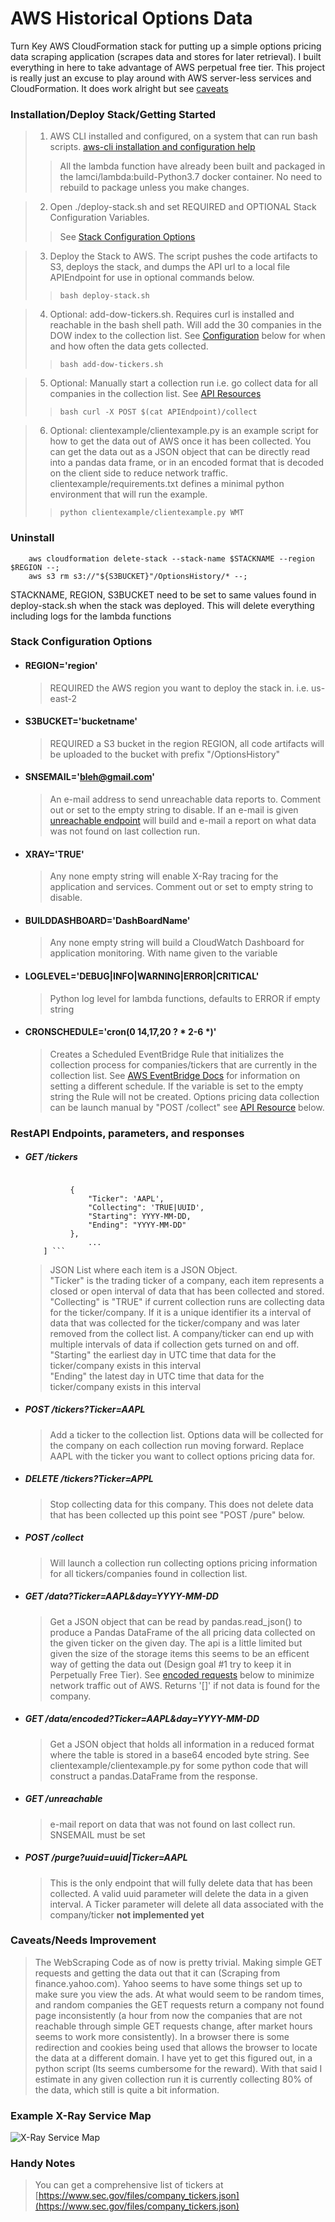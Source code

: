
# AWS Historical Options Data  

Turn Key AWS CloudFormation stack for putting up a simple options pricing data scraping application (scrapes data and stores for later retrieval). I built everything in here to take advantage of AWS perpetual free tier. This project is really just an excuse to play around with AWS server-less services and CloudFormation. It does work alright but see [caveats](#Caveats)

### Installation/Deploy Stack/Getting Started   

> 1. AWS CLI installed and configured, on a system that can run bash scripts. [aws-cli installation and configuration help](https://docs.aws.amazon.com/cli/latest/userguide/install-cliv2.html)
>> All the lambda function have already been built and packaged in the lamci/lambda:build-Python3.7 docker container. No need to rebuild to package unless you make changes.   

> 2. Open ./deploy-stack.sh and set REQUIRED and OPTIONAL Stack Configuration Variables. 
>> See [Stack Configuration Options](#StackOptions)   

> 3. Deploy the Stack to AWS. The script pushes the code artifacts to S3, deploys the stack, and dumps the API url to a local file APIEndpoint for use in optional commands below.
>> ``` bash deploy-stack.sh ```   

> 4. Optional: add-dow-tickers.sh. Requires curl is installed and reachable in the bash shell path. Will add the 30 companies in the DOW index to the collection list. See [Configuration](#CronSchedule) below for when and how often the data gets collected.
>> ``` bash add-dow-tickers.sh ```   

> 5. Optional: Manually start a collection run i.e. go collect data for all companies in the collection list. See [API Resources](#Endpoints)
>> ``` bash curl -X POST $(cat APIEndpoint)/collect ```   

> 6. Optional: clientexample/clientexample.py is an example script for how to get the data out of AWS once it has been collected. You can get the data out as a JSON object that can be directly read into a pandas data frame, or in an encoded format that is decoded on the client side to reduce network traffic. clientexample/requirements.txt defines a minimal python environment that will run the example.
>> ``` python clientexample/clientexample.py WMT ```   

### Uninstall   

> 
```
	aws cloudformation delete-stack --stack-name $STACKNAME --region $REGION --;   
	aws s3 rm s3://"${S3BUCKET}"/OptionsHistory/* --;   
```   


STACKNAME, REGION, S3BUCKET need to be set to same values found in deploy-stack.sh when the stack was deployed. This will delete everything including logs for the lambda functions

<a name=StackOptions> </a>
### Stack Configuration Options   

* #### REGION='region' 
	> REQUIRED the AWS region you want to deploy the stack in. i.e. us-east-2 

* #### S3BUCKET='bucketname' 
	> REQUIRED a S3 bucket in the region REGION, all code artifacts will be uploaded to the bucket with prefix "/OptionsHistory"

* #### SNSEMAIL='bleh@gmail.com' 
	> An e-mail address to send unreachable data reports to. Comment out or set to the empty string to disable. If an e-mail is given [unreachable endpoint](#UNREACHABLE) will build and e-mail a report on what data was not found on last collection run.

* #### XRAY='TRUE' 
	> Any none empty string will enable X-Ray tracing for the application and services. Comment out or set to empty string to disable.

* #### BUILDDASHBOARD='DashBoardName' 
	> Any none empty string will build a CloudWatch Dashboard for application monitoring. With name given to the variable   

* #### LOGLEVEL='DEBUG|INFO|WARNING|ERROR|CRITICAL'   
	> Python log level for lambda functions, defaults to ERROR if empty string   

* #### CRONSCHEDULE='cron(0 14,17,20 ? \* 2-6 \*)' 
	> Creates a Scheduled EventBridge Rule that initializes the collection process for companies/tickers that are currently in the collection list. See [AWS EventBridge Docs](https://docs.aws.amazon.com/eventbridge/latest/userguide/scheduled-events.html) for information on setting a different schedule. If the variable is set to the empty string the Rule will not be created. Options pricing data collection can be launch manual by "POST /collect" see [API Resource](#Endpoints) below.

<a name=Endpoints> </a>   


### RestAPI Endpoints, parameters, and responses   

<a name=DATAINTERVALS></a>   

* ##### GET /tickers
	> ``` [   
				{   
					"Ticker": 'AAPL',    
					"Collecting": 'TRUE|UUID',    
					"Starting": YYYY-MM-DD,    
					"Ending": "YYYY-MM-DD"   
				},    
					...   
		  ] ```      
	> JSON List where each item is a JSON Object.    
	>"Ticker" is the trading ticker of a company, each item represents a closed or open interval of data that has been collected and stored.   
	>"Collecting" is "TRUE" if current collection runs are collecting data for the ticker/company. If it is a unique identifier its a interval of data that was collected for the ticker/company and was later removed from the collect list. A company/ticker can end up with multiple intervals of data if collection gets turned on and off.    
	>"Starting" the earliest day in UTC time that data for the ticker/company exists in this interval   
	>"Ending" the latest day in UTC time that data for the ticker/company exists in this interval

* ##### POST /tickers?Ticker=AAPL
	> Add a ticker to the collection list. Options data will be collected for the company on each collection run moving forward. Replace AAPL with the ticker you want to collect options pricing data for.

* ##### DELETE /tickers?Ticker=APPL 
	> Stop collecting data for this company. This does not delete data that has been collected up this point see "POST /pure" below.

* ##### POST /collect   
	> Will launch a collection run collecting options pricing information for all tickers/companies found in collection list.

* ##### GET /data?Ticker=AAPL&day=YYYY-MM-DD 
	> Get a JSON object that can be read by pandas.read_json() to produce a Pandas DataFrame of the all pricing data collected on the given ticker on the given day. The api is a little limited but given the size of the storage items this seems to be an efficent way of getting the data out (Design goal #1 try to keep it in Perpetually Free Tier). See [encoded requests](#GETENCODED) below to minimize network traffic out of AWS. Returns '[]' if not data is found for the company.   

<a name=GETENCODED></a>   

* ##### GET /data/encoded?Ticker=AAPL&day=YYYY-MM-DD
 	> Get a JSON object that holds all information in a reduced format where the table is stored in a base64 encoded byte string. See clientexample/clientexample.py for some python code that will construct a pandas.DataFrame from the response.

<a name=UNREACHABLE></a>

* ##### GET /unreachable   
	> e-mail report on data that was not found on last collect run. SNSEMAIL must be set 

* ##### POST /purge?uuid=uuid|Ticker=AAPL
	> This is the only endpoint that will fully delete data that has been collected. A valid uuid parameter will delete the data in a given interval. A Ticker parameter will delete all data associated with the company/ticker
	> __not implemented yet__

<a name=Caveats> </a>   

### Caveats/Needs Improvement   

> The WebScraping Code as of now is pretty trivial. Making simple GET requests and getting the data out that it can (Scraping from finance.yahoo.com). Yahoo seems to have some things set up to make sure you view the ads. At what would seem to be random times, and random companies the GET requests return a company not found page inconsistently (a hour from now the companies that are not reachable through simple GET requests change, after market hours seems to work more consistently). In a browser there is some redirection and cookies being used that allows the browser to locate the data at a different domain. I have yet to get this figured out, in a python script (Its seems cumbersome for the reward). With that said I estimate in any given collection run it is currently collecting 80% of the data, which still is quite a bit information.

### Example X-Ray Service Map   

![X-Ray Service Map](./AWSX-Ray.png "X-Ray Service Map")

### Handy Notes   

> You can get a comprehensive list of tickers at [https://www.sec.gov/files/company_tickers.json](https://www.sec.gov/files/company_tickers.json)
